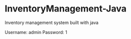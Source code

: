 # InventoryManagement-Java
Inventory management system built with java

Username: admin
Password: 1

